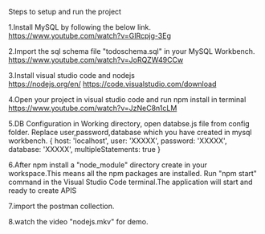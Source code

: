 
Steps to setup and run the project

1.Install MySQL by following the below link.
https://www.youtube.com/watch?v=GIRcpjg-3Eg

2.Import the sql schema file "todoschema.sql" in your MySQL Workbench.
https://www.youtube.com/watch?v=JoRQZW49CCw

3.Install visual studio code and nodejs  
https://nodejs.org/en/
https://code.visualstudio.com/download

4.Open your project in visual studio code and run npm install in terminal
https://www.youtube.com/watch?v=JzNeC8n1cLM

5.DB Configuration in Working directory, open databse.js file from config folder.
Replace user,password,database which you have created in mysql workbench.
{
host: 'localhost',
user: 'XXXXX',
password: 'XXXXX',
database: 'XXXXX',
multipleStatements: true
}

6.After npm install a "node_module" directory create in your workspace.This means all the npm packages are installed.
Run "npm start" command in the Visual Studio Code terminal.The application will start and ready to create APIS

7.import the postman collection.

8.watch the video "nodejs.mkv" for demo.

 
